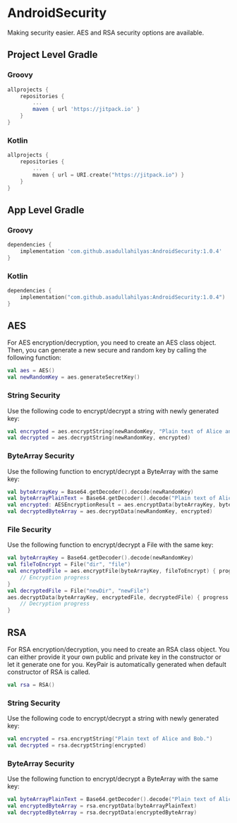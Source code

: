 # AndroidSecurity
Making security easier. AES and RSA security options are available.
## Project Level Gradle

### Groovy
``` Groovy
allprojects {
    repositories {
        ...
        maven { url 'https://jitpack.io' }
    }
}
```

### Kotlin
``` Kotlin
allprojects {
    repositories {
        ...
        maven { url = URI.create("https://jitpack.io") }
    }
}
```

## App Level Gradle

### Groovy
``` Groovy
dependencies {
    implementation 'com.github.asadullahilyas:AndroidSecurity:1.0.4'
}
```

### Kotlin
``` Kotlin
dependencies {
    implementation("com.github.asadullahilyas:AndroidSecurity:1.0.4")
}
```

## AES
For AES encryption/decryption, you need to create an AES class object. Then, you can generate a new secure and random key by calling the following function:
``` Kotlin
val aes = AES()
val newRandomKey = aes.generateSecretKey()
```
### String Security
Use the following code to encrypt/decrypt a string with newly generated key:
``` Kotlin
val encrypted = aes.encryptString(newRandomKey, "Plain text of Alice and Bob.")
val decrypted = aes.decryptString(newRandomKey, encrypted)
```
### ByteArray Security
Use the following function to encrypt/decrypt a ByteArray with the same key:
``` Kotlin
val byteArrayKey = Base64.getDecoder().decode(newRandomKey)
val byteArrayPlainText = Base64.getDecoder().decode("Plain text of Alice and Bob.")
val encrypted: AESEncryptionResult = aes.encryptData(byteArrayKey, byteArrayPlainText)
val decryptedByteArray = aes.decryptData(newRandomKey, encrypted)
```
### File Security
Use the following function to encrypt/decrypt a File with the same key:
``` Kotlin
val byteArrayKey = Base64.getDecoder().decode(newRandomKey)
val fileToEncrypt = File("dir", "file")
val encryptedFile = aes.encryptFile(byteArrayKey, fileToEncrypt) { progress ->
    // Encryption progress
}
val decryptedFile = File("newDir", "newFile")
aes.decryptData(byteArrayKey, encryptedFile, decryptedFile) { progress ->
    // Decryption progress
}
```

## RSA
For RSA encryption/decryption, you need to create an RSA class object. You can either provide it your own public and private key in the constructor or let it generate one for you. KeyPair is automatically generated when default constructor of RSA is called.
``` Kotlin
val rsa = RSA()
```
### String Security
Use the following code to encrypt/decrypt a string with newly generated key:
``` Kotlin
val encrypted = rsa.encryptString("Plain text of Alice and Bob.")
val decrypted = rsa.decryptString(encrypted)
```
### ByteArray Security
Use the following function to encrypt/decrypt a ByteArray with the same key:
``` Kotlin
val byteArrayPlainText = Base64.getDecoder().decode("Plain text of Alice and Bob.")
val encryptedByteArray = rsa.encryptData(byteArrayPlainText)
val decryptedByteArray = rsa.decryptData(encryptedByteArray)
```
